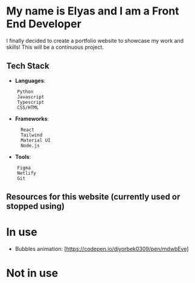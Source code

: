 # My name is Elyas and I am a Front End Developer

I finally decided to create a portfolio website to showcase my work and skills! This will be a continuous project.

## Tech Stack

- **Languages**:

```
    Python
    Javascript
    Typescript
    CSS/HTML
```

- **Frameworks**:
  ```
    React
    Tailwind
    Material UI
    Node.js
  ```
- **Tools**:

```
    Figma
    Netlify
    Git
```

## Resources for this website (currently used or stopped using)

# In use

- Bubbles animation: [https://codepen.io/diyorbek0309/pen/mdwbEve]

# Not in use
